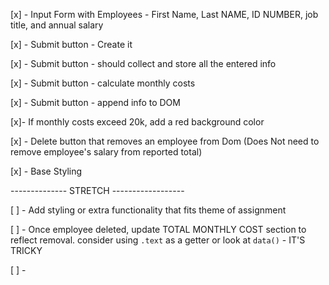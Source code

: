 [x] - Input Form with Employees - First Name, Last NAME, ID NUMBER, job title, and annual salary

[x] - Submit button - Create it

[x] - Submit button - should collect and store all the entered info

[x] - Submit button - calculate monthly costs

[x] - Submit button - append info to DOM

[x]- If monthly costs exceed 20k, add a red background color

[x] - Delete button that removes an employee from Dom
(Does Not need to remove employee's salary from reported total)

[x] - Base Styling

-------------- STRETCH ------------------

[ ] - Add styling or extra functionality that fits theme of assignment

[ ] - Once employee deleted, update TOTAL MONTHLY COST section to reflect removal. consider using `.text` as a getter or look at `data()` - IT'S TRICKY

[ ] -
